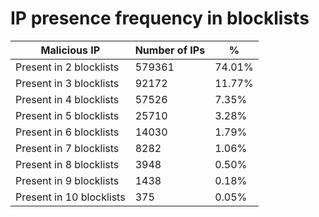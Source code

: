 # IP presence frequency in blocklists
| Malicious IP | Number of IPs | % |
|----|----|----|
| Present in 2 blocklists | 579361 | 74.01% |
| Present in 3 blocklists | 92172 | 11.77% |
| Present in 4 blocklists | 57526 | 7.35% |
| Present in 5 blocklists | 25710 | 3.28% |
| Present in 6 blocklists | 14030 | 1.79% |
| Present in 7 blocklists | 8282 | 1.06% |
| Present in 8 blocklists | 3948 | 0.50% |
| Present in 9 blocklists | 1438 | 0.18% |
| Present in 10 blocklists | 375 | 0.05% |

